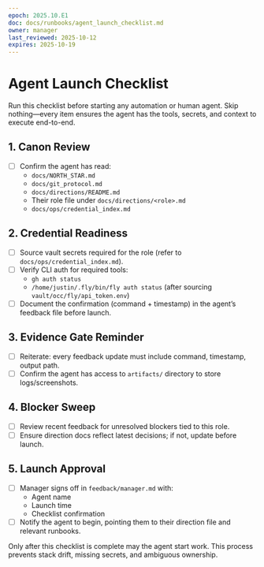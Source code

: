 ```yaml
---
epoch: 2025.10.E1
doc: docs/runbooks/agent_launch_checklist.md
owner: manager
last_reviewed: 2025-10-12
expires: 2025-10-19
---
```

# Agent Launch Checklist

Run this checklist before starting any automation or human agent. Skip nothing—every item ensures the agent has the tools, secrets, and context to execute end-to-end.

## 1. Canon Review
- [ ] Confirm the agent has read:
  - `docs/NORTH_STAR.md`
  - `docs/git_protocol.md`
  - `docs/directions/README.md`
  - Their role file under `docs/directions/<role>.md`
  - `docs/ops/credential_index.md`

## 2. Credential Readiness
- [ ] Source vault secrets required for the role (refer to `docs/ops/credential_index.md`).
- [ ] Verify CLI auth for required tools:
  - `gh auth status`
  - `/home/justin/.fly/bin/fly auth status` (after sourcing `vault/occ/fly/api_token.env`)
- [ ] Document the confirmation (command + timestamp) in the agent’s feedback file before launch.

## 3. Evidence Gate Reminder
- [ ] Reiterate: every feedback update must include command, timestamp, output path.
- [ ] Confirm the agent has access to `artifacts/` directory to store logs/screenshots.

## 4. Blocker Sweep
- [ ] Review recent feedback for unresolved blockers tied to this role.
- [ ] Ensure direction docs reflect latest decisions; if not, update before launch.

## 5. Launch Approval
- [ ] Manager signs off in `feedback/manager.md` with:
  - Agent name
  - Launch time
  - Checklist confirmation
- [ ] Notify the agent to begin, pointing them to their direction file and relevant runbooks.

Only after this checklist is complete may the agent start work. This process prevents stack drift, missing secrets, and ambiguous ownership.
